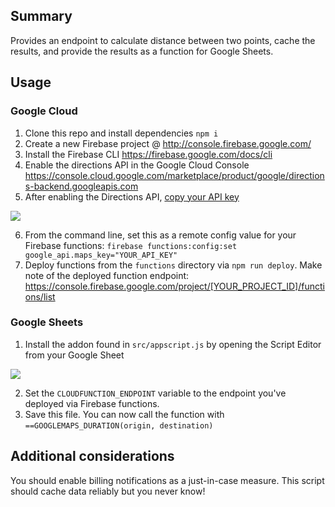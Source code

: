 ## Summary
Provides an endpoint to calculate distance between two points, cache the results, and provide the results as a function for Google Sheets.

## Usage

### Google Cloud
1. Clone this repo and install dependencies `npm i`
2. Create a new Firebase project @ http://console.firebase.google.com/
3. Install the Firebase CLI https://firebase.google.com/docs/cli
4. Enable the directions API in the Google Cloud Console https://console.cloud.google.com/marketplace/product/google/directions-backend.googleapis.com
5. After enabling the Directions API, [copy your API key](https://console.cloud.google.com/google/maps-apis/credentials)
<img src="https://user-images.githubusercontent.com/525011/104941009-85c68d00-5980-11eb-96ca-57df445807e1.png" />

6. From the command line, set this as a remote config value for your Firebase functions: `firebase functions:config:set google_api.maps_key="YOUR_API_KEY"`
7. Deploy functions from the `functions` directory via `npm run deploy`. Make note of the deployed function endpoint: https://console.firebase.google.com/project/[YOUR_PROJECT_ID]/functions/list

### Google Sheets
1. Install the addon found in `src/appscript.js` by opening the Script Editor from your Google Sheet
<img src="https://user-images.githubusercontent.com/525011/104942070-f15d2a00-5981-11eb-8f9e-fc20aa9d6782.png" />

2. Set the `CLOUDFUNCTION_ENDPOINT` variable to the endpoint you've deployed via Firebase functions.
3. Save this file. You can now call the function with `==GOOGLEMAPS_DURATION(origin, destination)`

## Additional considerations
You should enable billing notifications as a just-in-case measure. This script should cache data reliably but you never know!

